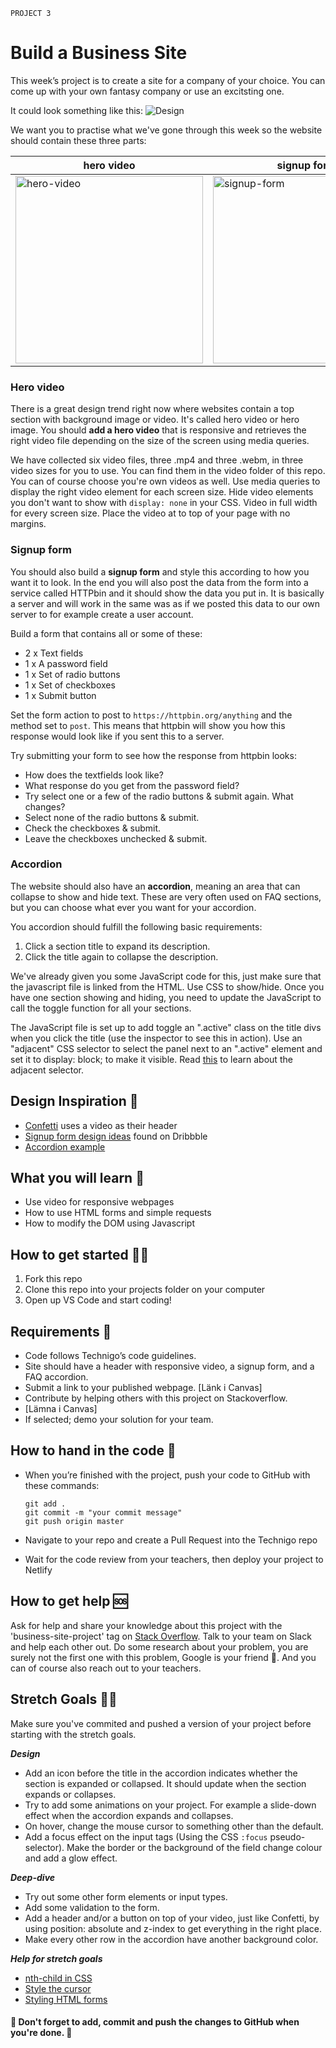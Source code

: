 `PROJECT 3`

# Build a Business Site

This week’s project is to create a site for a company of your choice. You can come up with your own fantasy company or use an excitsting one.

It could look something like this:
![Design](https://github.com/Technigo/project-3/blob/master/business-web.png)

We want you to practise what we've gone through this week so the website should contain these three parts:

| hero video | signup form | accordion |
|---------|---------|---------|
| <img src="https://github.com/Technigo/project-3/blob/master/hero-video.png" alt="hero-video" width="300"/> | <img src="https://github.com/Technigo/project-3/blob/master/sign-up.png" alt="signup-form" width="300"/> | <img src="https://github.com/Technigo/project-3/blob/master/FAQ-design.png" alt="FAQ-accordion" width="300"/> |



### Hero video
There is a great design trend right now where websites contain a top section with background image or video. It's called hero video or hero image. You should **add a hero video** that is responsive and retrieves the right video file depending on the size of the screen using media queries.

We have collected six video files, three .mp4 and three .webm, in three video sizes for you to use. You can find them in the video folder of this repo. You can of course choose you're own videos as well. Use media queries to display the right video element for each screen size. Hide video elements you don't want to show with `display: none` in your CSS. Video in full width for every screen size. Place the video at to top of your page with no margins.

### Signup form
You should also build a **signup form** and style this according to how you want it to look. In the end you will also post the data from the form into a service called HTTPbin and it should show the data you put in. It is basically a server and will work in the same was as if we posted this data to our own server to for example create a user account.

Build a form that contains all or some of these:

- 2 x Text fields
- 1 x A password field
- 1 x Set of radio buttons
- 1 x Set of checkboxes
- 1 x Submit button

Set the form action to post to `https://httpbin.org/anything` and the method set to `post`. This means that httpbin will show you how this response would look like if you sent this to a server.

Try submitting your form to see how the response from httpbin looks:

- How does the textfields look like?
- What response do you get from the password field?
- Try select one or a few of the radio buttons & submit again. What changes?
- Select none of the radio buttons & submit.
- Check the checkboxes & submit.
- Leave the checkboxes unchecked & submit.

### Accordion
The website should also have an **accordion**, meaning an area that can collapse to show and hide text. These are very often used on FAQ sections, but you can choose what ever you want for your accordion.

You accordion should fulfill the following basic requirements:

1. Click a section title to expand its description.
2. Click the title again to collapse the description.

We've already given you some JavaScript code for this, just make sure that the javascript file is linked from the HTML. Use CSS to show/hide.
Once you have one section showing and hiding, you need to update the JavaScript to call the toggle function for all your sections.

The JavaScript file is set up to add toggle an ".active" class on the title divs when you click the title (use the inspector to see this in action). Use an "adjacent" CSS selector to select the panel next to an ".active" element and set it to display: block; to make it visible. Read [this](https://developer.mozilla.org/en-US/docs/Web/CSS/Adjacent_sibling_combinator) to learn about the adjacent selector.

## Design Inspiration 🎨

- [Confetti](https://confetti.events/en/) uses a video as their header
- [Signup form design ideas](https://dribbble.com/search?q=signup+form) found on Dribbble
- [Accordion example](https://www.beatsbydre.com/uk/support)

## What you will learn 🧠

- Use video for responsive webpages
- How to use HTML forms and simple requests
- How to modify the DOM using Javascript

## How to get started 💪🏼

1. Fork this repo
2. Clone this repo into your projects folder on your computer
3. Open up VS Code and start coding!

## Requirements 🧪

- Code follows Technigo’s code guidelines.
- Site should have a header with responsive video, a signup form, and a FAQ accordion.
- Submit a link to your published webpage. [Länk i Canvas]
- Contribute by helping others with this project on Stackoverflow.
- [Lämna i Canvas]
- If selected; demo your solution for your team.

## How to hand in the code 🎯

- When you’re finished with the project, push your code to GitHub with these commands:

  ```
  git add .
  git commit -m "your commit message"
  git push origin master
  ```

- Navigate to your repo and create a Pull Request into the Technigo repo
- Wait for the code review from your teachers, then deploy your project to Netlify

## How to get help 🆘

Ask for help and share your knowledge about this project with the 'business-site-project' tag on [Stack Overflow](https://stackoverflow.com/c/technigo/questions). Talk to your team on Slack and help each other out. Do some research about your problem, you are surely not the first one with this problem, Google is your friend 🙂. And you can of course also reach out to your teachers.

## Stretch Goals 🏃‍♂

Make sure you've commited and pushed a version of your project before starting with the stretch goals.

**_Design_**

- Add an icon before the title in the accordion indicates whether the section is expanded or collapsed. It should update when the section expands or collapses.
- Try to add some animations on your project. For example a slide-down effect when the accordion expands and collapses.
- On hover, change the mouse cursor to something other than the default.
- Add a focus effect on the input tags (Using the CSS `:focus` pseudo-selector). Make the border or the background of the field change colour and add a glow effect.

**_Deep-dive_**

- Try out some other form elements or input types.
- Add some validation to the form.
- Add a header and/or a button on top of your video, just like Confetti, by using position: absolute and z-index to get everything in the right place.
- Make every other row in the accordion have another background color.

**_Help for stretch goals_**

- [nth-child in CSS](https://developer.mozilla.org/en-US/docs/Web/CSS/%3Anth-child)
- [Style the cursor](https://developer.mozilla.org/en-US/docs/Web/CSS/cursor)
- [Styling HTML forms](https://developer.mozilla.org/en-US/docs/Learn/HTML/Forms/Styling_HTML_forms)

#### 🚨 Don't forget to add, commit and push the changes to GitHub when you're done. 🏁
